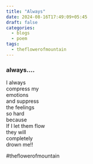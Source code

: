 ```yaml
---
title: "Always"
date: 2024-08-16T17:49:09+05:45
draft: false
categories:
  - blogs
  - poem
tags:
  - theflowerofmountain
---
```

### always….

I always  
compress my  
emotions  
and suppress  
the feelings  
so hard  
because  
If I let them flow  
they will  
completely  
drown me!!

#theflowerofmountain

